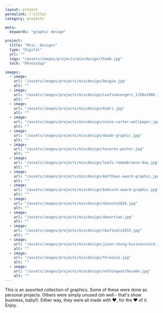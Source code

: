 ```yaml
---
layout: project
permalink: /:title/
category: projects

meta:
  keywords: "graphic design"

project:
  title: "Misc. Designs"
  type: "Digital"
  url: ""
  logo: "/assets/images/projects/miscdesign/thumb.jpg"
  tech: "Photoshop"

images:
  - image:
    url: "/assets/images/projects/miscdesign/Dougie.jpg"
    alt: ""
  - image:
    url: "/assets/images/projects/miscdesign/LeafsxAvengers_1350x1080.jpg"
    alt: ""
  - image:
    url: "/assets/images/projects/miscdesign/Kadri.jpg"
    alt: ""
  - image:
    url: "/assets/images/projects/miscdesign/vince-carter-wallpaper.jpg"
    alt: ""
  - image:
    url: "/assets/images/projects/miscdesign/dwade-graphic.jpg"
    alt: ""
  - image:
    url: "/assets/images/projects/miscdesign/tavares-poster.jpg"
    alt: ""
  - image:
    url: "/assets/images/projects/miscdesign/leafs-remembrance-day.jpg"
    alt: ""
  - image:
    url: "/assets/images/projects/miscdesign/matthews-award-graphic.jpg"
    alt: ""
  - image:
    url: "/assets/images/projects/miscdesign/babcock-award-graphic.jpg"
    alt: ""
  - image:
    url: "/assets/images/projects/miscdesign/nbavote2016.jpg"
    alt: ""
  - image:
    url: "/assets/images/projects/miscdesign/demartian.jpg"
    alt: ""
  - image:
    url: "/assets/images/projects/miscdesign/nbafinals2015.jpg"
    alt: ""
  - image:
    url: "/assets/images/projects/miscdesign/jason-chung-businesscard.jpg"
    alt: ""
  - image:
    url: "/assets/images/projects/miscdesign/threezus.jpg"
    alt: ""
  - image:
    url: "/assets/images/projects/miscdesign/nothingwasthesame.jpg"
    alt: ""
---
```

<p>This is an assorted collection of graphics. Some of these were done as personal projects. Others were simply unused (oh well - that's show business, baby!). Either way, they were all made with ❤️, for the ❤️ of it. Enjoy.</p>
